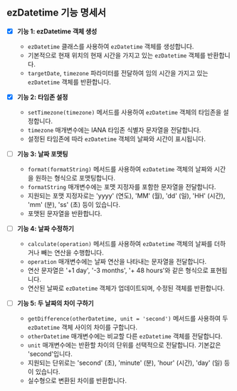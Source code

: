 ## ezDatetime 기능 명세서

- [x] **기능 1: ezDatetime 객체 생성**
  - `ezDatetime` 클래스를 사용하여 `ezDatetime` 객체를 생성합니다.
  - 기본적으로 현재 위치의 현재 시간을 가지고 있는 `ezDatetime` 객체를 반환합니다.
  - `targetDate`, `timezone` 파라미터를 전달하여 임의 시간을 가지고 있는 `ezDatetime` 객체를 반환합니다.

- [x] **기능 2: 타임존 설정**
  - `setTimezone(timezone)` 메서드를 사용하여 `ezDatetime` 객체의 타임존을 설정합니다.
  - `timezone` 매개변수에는 IANA 타임존 식별자 문자열을 전달합니다.
  - 설정된 타임존에 따라 `ezDatetime` 객체의 날짜와 시간이 표시됩니다.

- [ ] **기능 3: 날짜 포맷팅**
  - `format(formatString)` 메서드를 사용하여 `ezDatetime` 객체의 날짜와 시간을 원하는 형식으로 포맷팅합니다.
  - `formatString` 매개변수에는 포맷 지정자를 포함한 문자열을 전달합니다.
  - 지원되는 포맷 지정자로는 'yyyy' (연도), 'MM' (월), 'dd' (일), 'HH' (시간), 'mm' (분), 'ss' (초) 등이 있습니다.
  - 포맷된 문자열을 반환합니다.

- [ ] **기능 4: 날짜 수정하기**
  - `calculate(operation)` 메서드를 사용하여 `ezDatetime` 객체의 날짜를 더하거나 빼는 연산을 수행합니다.
  - `operation` 매개변수에는 날짜 연산을 나타내는 문자열을 전달합니다.
  - 연산 문자열은 '+1 day', '-3 months', '+ 48 hours'와 같은 형식으로 표현됩니다.
  - 연산된 날짜로 `ezDatetime` 객체가 업데이트되며, 수정된 객체를 반환합니다.

- [ ] **기능 5: 두 날짜의 차이 구하기**
  - `getDifference(otherDatetime, unit = 'second')` 메서드를 사용하여 두 `ezDatetime` 객체 사이의 차이를 구합니다.
  - `otherDatetime` 매개변수에는 비교할 다른 `ezDatetime` 객체를 전달합니다.
  - `unit` 매개변수에는 반환할 차이의 단위를 선택적으로 전달합니다. 기본값은 'second'입니다.
  - 지원되는 단위로는 'second' (초), 'minute' (분), 'hour' (시간), 'day' (일) 등이 있습니다.
  - 실수형으로 변환된 차이를 반환합니다.